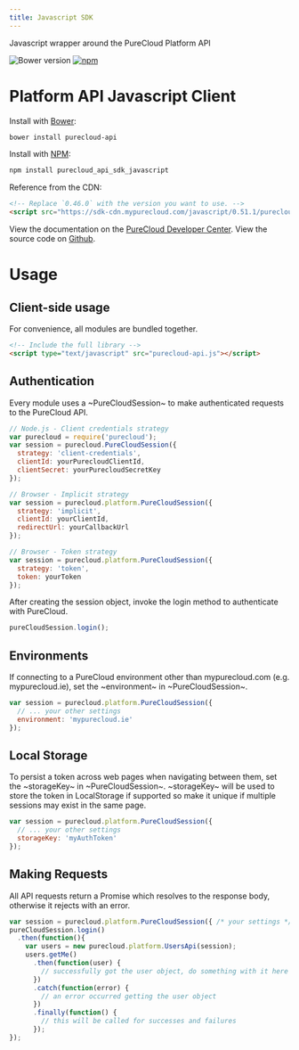 ```yaml
---
title: Javascript SDK
---
```

Javascript wrapper around the PureCloud Platform API

![Bower version](https://img.shields.io/bower/v/purecloud-api.svg)
[![npm](https://img.shields.io/npm/v/purecloud_api_sdk_javascript.svg)](https://www.npmjs.com/package/purecloud)

# Platform API Javascript Client

Install with [Bower](http://bower.io):

~~~sh
bower install purecloud-api
~~~

Install with [NPM](https://www.npmjs.com/package/purecloud_api_sdk_javascript):

~~~sh
npm install purecloud_api_sdk_javascript
~~~

Reference from the CDN:

~~~html
<!-- Replace `0.46.0` with the version you want to use. -->
<script src="https://sdk-cdn.mypurecloud.com/javascript/0.51.1/purecloud-api.min.js"></script>
~~~

View the documentation on the [PureCloud Developer Center](https://developer.mypurecloud.com/api/rest/client-libraries/javascript/latest/).
View the source code on [Github](https://github.com/MyPureCloud/purecloud_api_sdk_javascript).

# Usage

## Client-side usage

For convenience, all modules are bundled together.

~~~html
<!-- Include the full library -->
<script type="text/javascript" src="purecloud-api.js"></script>

~~~

## Authentication

Every module uses a ~PureCloudSession~ to make authenticated requests to the PureCloud API.

~~~js
// Node.js - Client credentials strategy
var purecloud = require('purecloud');
var session = purecloud.PureCloudSession({
  strategy: 'client-credentials',
  clientId: yourPurecloudClientId,
  clientSecret: yourPurecloudSecretKey
});

// Browser - Implicit strategy
var session = purecloud.platform.PureCloudSession({
  strategy: 'implicit',
  clientId: yourClientId,
  redirectUrl: yourCallbackUrl
});

// Browser - Token strategy
var session = purecloud.platform.PureCloudSession({
  strategy: 'token',
  token: yourToken
});
~~~

After creating the session object, invoke the login method to authenticate with PureCloud.

~~~js
pureCloudSession.login();
~~~

## Environments
If connecting to a PureCloud environment other than mypurecloud.com (e.g. mypurecloud.ie), set the ~environment~ in ~PureCloudSession~.

~~~js
var session = purecloud.platform.PureCloudSession({
  // ... your other settings
  environment: 'mypurecloud.ie'
});
~~~

## Local Storage
To persist a token across web pages when navigating between them, set the ~storageKey~ in ~PureCloudSession~.
~storageKey~ will be used to store the token in LocalStorage if supported so make it unique if multiple sessions may exist in the same page.

~~~js
var session = purecloud.platform.PureCloudSession({
  // ... your other settings
  storageKey: 'myAuthToken'
});
~~~

## Making Requests

All API requests return a Promise which resolves to the response body,
otherwise it rejects with an error.

~~~js
var session = purecloud.platform.PureCloudSession({ /* your settings */ });
pureCloudSession.login()
  .then(function(){
    var users = new purecloud.platform.UsersApi(session);
    users.getMe()
      .then(function(user) {
        // successfully got the user object, do something with it here
      })
      .catch(function(error) {
        // an error occurred getting the user object
      })
      .finally(function() {
        // this will be called for successes and failures
      });
});
~~~
